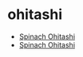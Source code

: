 # ohitashi

 * [Spinach Ohitashi](../../index/s/spinach-ohitashi.json)
 * [Spinach Ohitashi](../../index/s/spinach-ohitashi.json)
